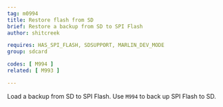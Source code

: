 ```yaml
---
tag: m0994
title: Restore flash from SD
brief: Restore a backup from SD to SPI Flash
author: shitcreek

requires: HAS_SPI_FLASH, SDSUPPORT, MARLIN_DEV_MODE
group: sdcard

codes: [ M994 ]
related: [ M993 ]

---
```


Load a backup from SD to SPI Flash. Use `M994` to back up SPI Flash to SD.
